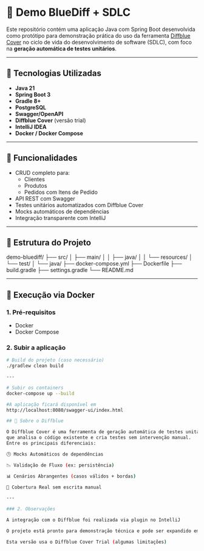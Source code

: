 # 🧪 Demo BlueDiff + SDLC

Este repositório contém uma aplicação Java com Spring Boot desenvolvida como protótipo para demonstração prática do uso da ferramenta [Diffblue Cover](https://www.diffblue.com/) no ciclo de vida do desenvolvimento de software (SDLC), com foco na **geração automática de testes unitários**.

---

## 🚀 Tecnologias Utilizadas

- **Java 21**
- **Spring Boot 3**
- **Gradle 8+**
- **PostgreSQL**
- **Swagger/OpenAPI**
- **Diffblue Cover** (versão trial)
- **IntelliJ IDEA**
- **Docker / Docker Compose**

---

## 📌 Funcionalidades

- CRUD completo para:
  - Clientes
  - Produtos
  - Pedidos com Itens de Pedido
- API REST com Swagger
- Testes unitários automatizados com Diffblue Cover
- Mocks automáticos de dependências
- Integração transparente com IntelliJ

---

## 📂 Estrutura do Projeto

demo-bluediff/
├── src/
│ ├── main/
│ │ ├── java/
│ │ └── resources/
│ └── test/
│ └── java/
├── docker-compose.yml
├── Dockerfile
├── build.gradle
├── settings.gradle
└── README.md

---

## 🐳 Execução via Docker

### 1. Pré-requisitos

- Docker
- Docker Compose

### 2. Subir a aplicação

```bash
# Build do projeto (caso necessário)
./gradlew clean build

---

# Subir os containers
docker-compose up --build

#A aplicação ficará disponível em
http://localhost:8080/swagger-ui/index.html

## 🧠 Sobre o Diffblue

O Diffblue Cover é uma ferramenta de geração automática de testes unitários baseada em IA,
que analisa o código existente e cria testes sem intervenção manual.
Entre os principais diferenciais:

🕒 Mocks Automáticos de dependências

📉 Validação de Fluxo (ex: persistência)

📊 Cenários Abrangentes (casos válidos + bordas)

🧪 Cobertura Real sem escrita manual

---

### 2. Observações

A integração com o Diffblue foi realizada via plugin no IntelliJ

O projeto está pronto para demonstração técnica e pode ser expandido em sua versão Enterprise

Esta versão usa o Diffblue Cover Trial (algumas limitações)
